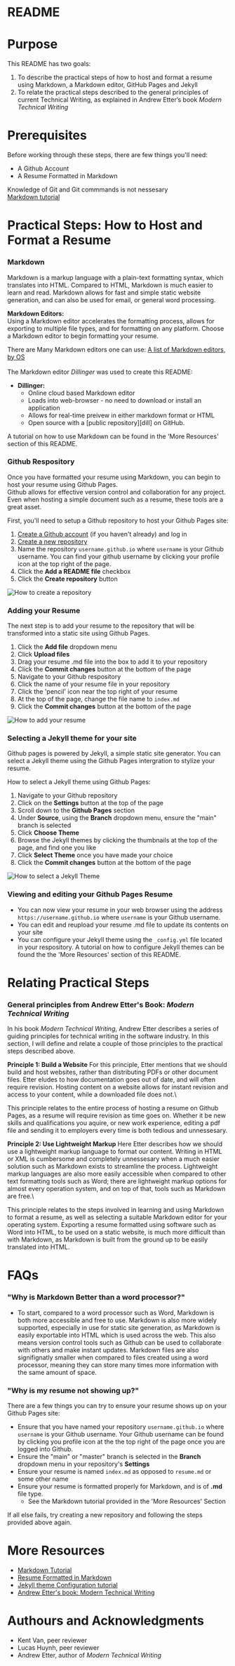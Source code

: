# README

# Purpose

This README has two goals:
1. To describe the practical steps of how to host and format a resume using Markdown, a Markdown editor, GitHub Pages and Jekyll
2. To relate the practical steps described to the general principles of current Technical Writing, as explained in Andrew Etter’s book *Modern Technical Writing*

# Prerequisites
Before working through these steps, there are few things you'll need:

- A Github Account
- A Resume Formatted in Markdown

Knowledge of Git and Git commmands is not nessesary\
[Markdown tutorial]

# Practical Steps: How to Host and Format a Resume
### Markdown

Markdown is a markup language with a plain-text formatting syntax, which translates into HTML. Compared to HTML, Markdown is much easier to learn and read. Markdown allows for fast and simple static website generation, and can also be used for email, or general word processing. 

**Markdown Editors:**\
Using a Markdown editor accelerates the formatting process, allows for exporting to multiple file types, and for formatting on any platform. Choose a Markdown editor to begin formatting your resume.

There are Many Markdown editors one can use: [A list of Markdown editors, by OS]\
\
The Markdown editor *Dillinger* was used to create this README:
* **Dillinger:**
    * Online cloud based Markdown editor
    * Loads into web-browser - no need to download or install an application
    * Allows for real-time preivew in either markdown format or HTML
    * Open source with a [public repository][dill] on GitHub.

A tutorial on how to use Markdown can be found in the 'More Resources' section of this README.

### Github Respository
Once you have formatted your resume using Markdown, you can begin to host your resume using Github Pages.\
Github allows for effective version control and collaboration for any project. Even when hosting a simple document such as a resume, these tools are a great asset.

First, you'll need to setup a Github repository to host your Github Pages site:
1. [Create a Github account] (if you haven't already) and log in
2. [Create a new repository]
3. Name the repository `username.github.io` where `username` is your Github username. You can find your github username by clicking your profile icon at the top right of the page.
4. Click the **Add a README file** checkbox
5. Click the  **Create repository** button

![How to create a repository]()

### Adding your Resume
The next step is to add your resume to the repository that will be transformed into a static site using Github Pages.

1. Click the **Add file** dropdown menu
2. Click **Upload files**
3. Drag your resume .md file into the box to add it to your repository
4. Click the **Commit changes** button at the bottom of the page
4. Navigate to your Github respository
5. Click the name of your resume file in your repository
6. Click the 'pencil' icon near the top right of your resume
7. At the top of the page, change the file name to `index.md`
8. Click the **Commit changes** button at the bottom of the page

![How to add your resume]()

### Selecting a Jekyll theme for your site
Github pages is powered by Jekyll, a simple static site generator. You can select a Jekyll theme using the Github Pages intergration to stylize your resume.

How to select a Jekyll theme using Github Pages:
1. Navigate to your Github repository
2. Click on the **Settings** button at the top of the page
3. Scroll down to the **Github Pages** section
4. Under **Source**, using the **Branch** dropdown menu, ensure the "main" branch is selected
5. Click **Choose Theme**
6. Browse the Jekyll themes by clicking the thumbnails at the top of the page, and find one you like
7. Click **Select Theme** once you have made your choice
8. Click the **Commit changes** button at the bottom of the page

![How to select a Jekyll Theme]()

### Viewing and editing your Github Pages Resume
- You can now view your resume in your web browser using the address `https://username.github.io` where `username` is your Github username.
- You can edit and reupload your resume .md file to update its contents on your site
- You can configure your Jekyll theme using the `_config.yml` file located in your respository. A tutorial on how to configure Jekyll themes can be found the the 'More Resources' section of this README.

# Relating Practical Steps

### General principles from Andrew Etter's Book: *Modern Technical Writing*
In his book *Modern Technical Writing*, Andrew Etter describes a series of guiding principles for technical writing in the software industry. In this section, I will define and relate a couple of those principles to the practical steps described above.

**Principle 1: Build a Website**
For this principle, Etter mentions that we should build and host websites, rather than distributing PDFs or other document files. Etter eludes to how documentation goes out of date, and will often require revision. Hosting content on a website allows for instant revision and access to your content, while a downloaded file does not.\

This principle relates to the entire process of hosting a resume on Github Pages, as a resume will require revision as time goes on. Whether it be new skills and qualifications you aquire, or new work experience, editing a pdf file and sending it to employers every time is both tedious and unnessesary.

**Principle 2: Use Lightweight Markup**
Here Etter describes how we should use a lightweight markup language to format our content. Writing in HTML or XML is cumbersome and completely unnessesary when a much easier solution such as Markdown exists to streamline the process. Lightweight markup languages are also more easily accessible when compared to other text formatting tools such as Word; there are lightweight markup options for almost every operation system, and on top of that, tools such as Markdown are free.\

This principle relates to the steps involved in learning and using Markdown to format a resume, as well as selecting a suitable Markdown editor for your operating system. Exporting a resume formatted using software such as Word into HTML, to be used on a static website, is much more difficult than with Markdown, as Markdown is built from the ground up to be easily translated into HTML.

# FAQs
### "Why is Markdown Better than a word processor?"
  - To start, compared to a word processor such as Word, Markdown is both more accessible and free to use. Markdown is also more widely supported, especially in use for static site generation, as Markdown is easily exportable into HTML which is used across the web. This also means version control tools such as Github can be used to collaborate with others and make instant updates. Markdown files are also signifignatly smaller when compared to files created using a word processor, meaning they can store many times more information with the same amount of space.

### "Why is my resume not showing up?"
There are a few things you can try to ensure your resume shows up on your Github Pages site:
- Ensure that you have named your repository `username.github.io` where `username` is your Github username. Your Github username can be found by clicking you profile icon at the the top right of the page once you are logged into Github.
- Ensure the "main" or "master" branch is selected in the **Branch** dropdown menu in your repository's **Settings**
- Ensure your resume is named `index.md` as opposed to `resume.md` or some other name
- Ensure your resume is formatted properly for Markdown, and is of **.md** file type. 
   - See the Markdown tutorial provided in the 'More Resources' Section

If all else fails, try creating a new repository and following the steps provided above again.

# More Resources
  - [Markdown Tutorial]
  - [Resume Formatted in Markdown]
  - [Jekyll theme Configuration tutorial]
  - [Andrew Etter's book: Modern Technical Writing]

# Authours and Acknowledgments
  - Kent Van, peer reviewer
  - Lucas Huynh, peer reviewer
  - Andrew Etter, author of *Modern Technical Writing*


   [Jekyll theme Configuration tutorial]: <https://docs.github.com/en/free-pro-team@latest/github/working-with-github-pages/adding-a-theme-to-your-github-pages-site-using-jekyll>
   [Create a Github account]: <https://github.com/join>
   [Create a new repository]: <https://github.com/new>
   [Markdown Tutorial]: <https://www.markdowntutorial.com/>
   [Resume Formatted in Markdown]: <https://www.markdowntutorial.com/>
   [A list of Markdown editors, by OS]: <https://www.oberlo.ca/blog/markdown-editors>
   [Andrew Etter's book: Modern Technical Writing]: <https://www.amazon.ca/Modern-Technical-Writing-Introduction-Documentation-ebook/dp/B01A2QL9SS>
